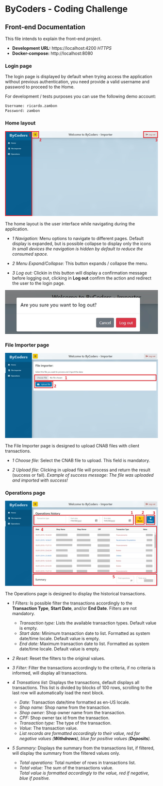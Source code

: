 # ByCoders - Coding Challenge

## Front-end Documentation

This file intends to explain the front-end project.

- **Development URL:** https://localhost:4200 *HTTPS*
- **Docker-compose:** http://localhost:8080

### Login page

The login page is displayed by default when trying access the application without previous authentication, you need provide a valid username and password to proceed to the Home.

For development / tests purposes you can use the following demo account:

```
Username: ricardo.zambon
Password: zambon
```

### Home layout

<img src="web_home_layout.jpeg" />

The home layout is the user interface while navigating during the application.

- *1 Navigation:* Menu options to navigate to different pages. Default display is expanded, but is possible collapse to display only the icons<br />
*In small devices the navigation is hidden by default to reduce the consumed space.*

- *2 Menu Expand/Collapse:* This button expands / collapse the menu.

- *3 Log out:* Clickin in this button will display a confirmation message before logging out, clicking in **Log out** confirm the action and redirect the user to the login page.<br />
<img src="web_home_layout_logout.jpeg" />

### File Importer page

<img src="web_file_importer_page.jpeg" />

The File Importer page is designed to upload CNAB files with client transactions.

- *1 Choose file:* Select the CNAB file to upload. This field is mandatory.

- *2 Upload file:* Clicking in upload file will process and return the result (success or fail).
*Example of success message: The file was uploaded and imported with success!*

### Operations page

<img src="web_operations_page.jpeg" />

The Operations page is designed to display the historical transactions.

- *1 Filters:* Is possible filter the transactions accordingly to the **Transaction Type**, **Start Date**, and/or **End Date**. Filters are not mandatory.
  - *Transaction type:* Lists the available transaction types. Default value is empty.
  - *Start date:* Minimum transaction date to list. Formatted as system date/time locale. Default value is empty.
  - *End date:* Maximum transaction date to list. Formatted as system date/time locale. Default value is empty.

- *2 Reset:* Reset the filters to the original values.

- *3 Filter:* Filter the transactions accordingly to the criteria, if no criteria is informed, will display all transactions.

- *4 Transations list:* Displays the transactions, default displays all transactions. This list is divided by blocks of 100 rows, scrolling to the last row will automatically load the next block.
  - *Date:* Transaction date/time formatted as en-US locale.
  - *Shop name:* Shop name from the transaction.
  - *Shop owner:* Shop owner name from the transaction.
  - *CPF:* Shop owner tax id from the transaction.
  - *Transaction type:* The type of the transaction.
  - *Value:* The transaction value.
  - *List records are formatted accordingly to their value, red for negative values (**Withdraws**), blue for positive values (**Deposits**).*
  
- *5 Summary:* Displays the summary from the transactions list, if filtered, will display the summary from the filtered values only.
  - *Total operations:* Total number of rows in transactions list.
  - *Total value:* The sum of the transactions value.<br />
  *Total value is formatted accordingly to the value, red if negative, blue if positive.*